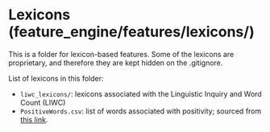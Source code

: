 # Lexicons (feature_engine/features/lexicons/)
This is a folder for lexicon-based features. Some of the lexicons are proprietary, and therefore they are kept hidden on the .gitignore. 

List of lexicons in this folder:
- `liwc_lexicons/`: lexicons associated with the Linguistic Inquiry and Word Count (LIWC)
- `PositiveWords.csv`: list of words associated with positivity; sourced from [this link](https://gist.github.com/mkulakowski2/4289437).
